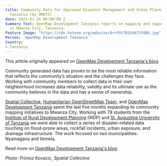 ```yaml
---
title: Community Data for Improved Disaster Management and Urban Planning — Mwanza,
  Tanzania (by OMDTZ)
date: 2021-01-26 09:00:00 Z
Summary Text: OpenMap Development Tanzania reports on mapping and capacity building
  in Mwanza City, Tanzania.
Feature Image: "https://cdn.hotosm.org/website/0+rFOt7B1hXATSfOQh.jpg"
Person: 'OpenMap Development Tanzania '
Country:
- Tanzania
---
```


This article originally appeared on [OpenMap Development Tanzania's blog](https://omdtanzania.medium.com/community-data-for-improved-disaster-management-and-urban-planning-mwanza-tanzania-76e67baa4d65).

Community generated data has proven to be the most reliable information that reflects the community’s situation and the challenges they face. Working with community members to collect data in their own neighborhood increases data reliability, validity and its ultimate use as the community believes in the data and has a sense of ownership.

[Spatial Collective](http://spatialcollective.com/), [Humanitarian OpenStreetMap Team](https://www.hotosm.org/), and [OpenMap Development Tanzania](https://www.omdtz.or.tz/) spent the last five months expanding its community mapping initiatives to Mwanza City. Working with 79 students from the [Institute of Rural Development Planning](https://mwanza.irdp.ac.tz/) (IRDP) and [St. Augustine University of Tanzania](https://www.saut.ac.tz/) we were able to collect a series of disaster-related data touching on flood-prone areas, rockfall incidents, urban exposure, and drainage infrastructure. The work focused on two municipalities: Nyamagana and Ilemela.

Read more on [OpenMap Development Tanzania's blog](https://omdtanzania.medium.com/community-data-for-improved-disaster-management-and-urban-planning-mwanza-tanzania-76e67baa4d65).

*Photo: Primoz Kovacic, Spatial Collective*